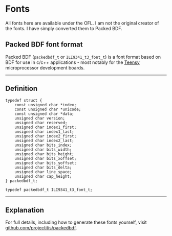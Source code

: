 # Fonts

All fonts here are available under the OFL. I am not the original creator of the fonts. I have simply converted them to Packed BDF.

## Packed BDF font format

Packed BDF (`packedbdf_t` or `ILI9341_t3_font_t`) is a font format based on BDF for use in c/c++ applications - most notably for the [Teensy](https://www.pjrc.com/teensy/) microprocessor development boards.

---
## Definition
```
typedef struct {
	const unsigned char *index;
	const unsigned char *unicode;
	const unsigned char *data;
	unsigned char version;
	unsigned char reserved;
	unsigned char index1_first;
	unsigned char index1_last;
	unsigned char index2_first;
	unsigned char index2_last;
	unsigned char bits_index;
	unsigned char bits_width;
	unsigned char bits_height;
	unsigned char bits_xoffset;
	unsigned char bits_yoffset;
	unsigned char bits_delta;
	unsigned char line_space;
	unsigned char cap_height;
} packedbdf_t;

typedef packedbdf_t ILI9341_t3_font_t;
```
---
## Explanation

For full details, including how to generate these fonts yourself, visit [github.com/projectitis/packedbdf](https://github.com/projectitis/packedbdf).